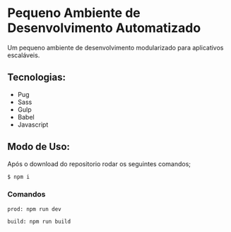 # Pequeno Ambiente de Desenvolvimento Automatizado

Um pequeno ambiente de desenvolvimento modularizado para aplicativos escaláveis.


## Tecnologias:

- Pug 
- Sass
- Gulp
- Babel
- Javascript


## Modo de Uso:

Após o download do repositorio rodar os seguintes comandos;

```
$ npm i
```
<!--
ou 
```
$ npm i gulp gulp-sass gulp-pug gulp-uglify gulp-autoprefixer gulp-concat browser-sync gulp-babel @babel/core @babel/preset-env
```-->

### Comandos
```
prod: npm run dev
```
```
build: npm run build
```
